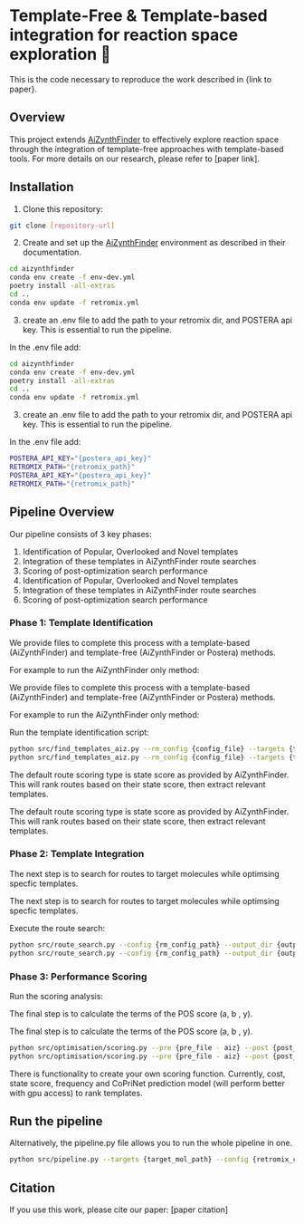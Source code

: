 # Template-Free & Template-based integration for reaction space exploration 🧪

This is the code necessary to reproduce the work described in {link to paper}.

## Overview
This project extends [AiZynthFinder](https://github.com/MolecularAI/aizynthfinder) to effectively explore reaction space through the integration of template-free approaches with template-based tools. For more details on our research, please refer to [paper link].

## Installation

1. Clone this repository:
```bash
git clone [repository-url]
```

2. Create and set up the [AiZynthFinder](https://github.com/MolecularAI/aizynthfinder) environment as described in their documentation.

```bash
cd aizynthfinder
conda env create -f env-dev.yml
poetry install -all-extras
cd ..
conda env update -f retromix.yml
```

3. create an .env file to add the path to your retromix dir, and POSTERA api key. This is essential to run the pipeline. 

In the .env file add:

```bash
cd aizynthfinder
conda env create -f env-dev.yml
poetry install -all-extras
cd ..
conda env update -f retromix.yml
```

3. create an .env file to add the path to your retromix dir, and POSTERA api key. This is essential to run the pipeline. 

In the .env file add:

```bash
POSTERA_API_KEY="{postera_api_key}"
RETROMIX_PATH="{retromix_path}"
POSTERA_API_KEY="{postera_api_key}"
RETROMIX_PATH="{retromix_path}"
```

## Pipeline Overview

Our pipeline consists of 3 key phases:

1. Identification of Popular, Overlooked and Novel templates
2. Integration of these templates in AiZynthFinder route searches
3. Scoring of post-optimization search performance
1. Identification of Popular, Overlooked and Novel templates
2. Integration of these templates in AiZynthFinder route searches
3. Scoring of post-optimization search performance

### Phase 1: Template Identification

We provide files to complete this process with a template-based (AiZynthFinder) and template-free (AiZynthFinder or Postera) methods. 

For example to run the AiZynthFinder only method:

We provide files to complete this process with a template-based (AiZynthFinder) and template-free (AiZynthFinder or Postera) methods. 

For example to run the AiZynthFinder only method:

Run the template identification script:
```bash
python src/find_templates_aiz.py --rm_config {config_file} --targets {target_file_path} --output_path {output_path} --scoring_type {scoring_type}
python src/find_templates_aiz.py --rm_config {config_file} --targets {target_file_path} --output_path {output_path} --scoring_type {scoring_type}
```

The default route scoring type is state score as provided by AiZynthFinder. This will rank routes based on their state score, then extract relevant templates. 

The default route scoring type is state score as provided by AiZynthFinder. This will rank routes based on their state score, then extract relevant templates. 

### Phase 2: Template Integration

The next step is to search for routes to target molecules while optimsing specfic templates. 

The next step is to search for routes to target molecules while optimsing specfic templates. 

Execute the route search:
```bash
python src/route_search.py --config {rm_config_path} --output_dir {output_dir} --type {optimisation_type} --templates {template_file} --optimise {bool} --smiles {target_smiles}
python src/route_search.py --config {rm_config_path} --output_dir {output_dir} --type {optimisation_type} --templates {template_file} --optimise {bool} --smiles {target_smiles}
```

### Phase 3: Performance Scoring

Run the scoring analysis:

The final step is to calculate the terms of the POS score (a, b , y). 


The final step is to calculate the terms of the POS score (a, b , y). 

```bash
python src/optimisation/scoring.py --pre {pre_file - aiz} --post {post_file - aiz} --config {rm_config_path} --output {output_file_path}
python src/optimisation/scoring.py --pre {pre_file - aiz} --post {post_file - aiz} --config {rm_config_path} --output {output_file_path}
```

There is functionality to create your own scoring function. Currently, cost, state score, frequency and CoPriNet prediction model (will perform better with gpu access) to rank templates. 

## Run the pipeline
Alternatively, the pipeline.py file allows you to run the whole pipeline in one. 

```bash
python src/pipeline.py --targets {target_mol_path} --config {retromix_config} --output_dir {output_dir}
```

## Citation
If you use this work, please cite our paper: [paper citation]

